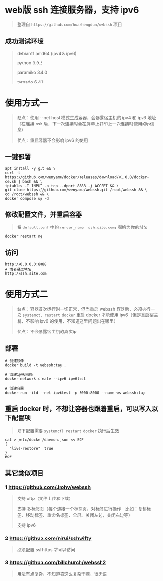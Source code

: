 # web版 ssh 连接服务器，支持 ipv6
> 整理自 `https://github.com/huashengdun/webssh` 项目

## 成功测试环境
> debian11 amd64 (ipv4 & ipv6)
> 
> python 3.9.2
> 
> paramiko 3.4.0
> 
> tornado 6.4.1

# 使用方式一
> 缺点：使用 --net host 模式生成容器，会暴露宿主机的 ipv4 和 ipv6 地址（在连接 ssh 后，下一次连接时会在屏幕上打印上一次连接时使用的ip信息）
>
> 优点：重启容器不会影响 ipv6 的使用

## 一键部署
```
apt install -y git && \
curl -L https://github.com/wenyamu/docker/releases/download/v1.0.0/docker-ce.sh | bash && \
iptables -I INPUT -p tcp --dport 8888 -j ACCEPT && \
git clone https://github.com/wenyamu/webssh.git /root/webssh && \
cd /root/webssh && \
docker compose up -d
```
## 修改配置文件，并重启容器
> 把 `default.conf` 中的 `server_name  ssh.site.com;` 替换为你的域名
```
docker restart ng
```

## 访问
```
http://0.0.0.0:8888
# 或者通过域名
http://ssh.site.com
```
# 使用方式二
> 缺点：容器首次运行时一切正常，但当重启 webssh 容器后，必须执行一次 `systemctl restart docker` 重启 docker 才能使用 ipv6（但是重启宿主机，不影响 ipv6 的使用，不知道这里问题出在哪里）
>
> 优点：不会暴露宿主机的真实ip

## 部署
```
# 创建镜像
docker build -t webssh:tag .

# 创建ipv6网络
docker network create --ipv6 ipv6test

# 创建容器
docker run -itd --net ipv6test -p 8000:8000 --name ws webssh:tag
```
## 重启 docker 时，不想让容器也跟着重启，可以写入以下配置项
> 以下配置需要 `systemctl restart docker` 执行后生效
```
cat > /etc/docker/daemon.json << EOF
{
  "live-restore": true
}
EOF
```

## 其它类似项目
### 1 https://github.com/Jrohy/webssh
> 支持 sftp（文件上传和下载）
> 
> 支持 多标签页（每个连接一个标签页，对标签进行操作，比如：复制标签、移动标签、重命名标签、全屏、关闭左边，关闭右边等）
> 
> 支持 ipv6
>
### 2 https://github.com/nirui/sshwifty
> 必须配置 ssl https 才可以访问
### 3 https://github.com/billchurch/webssh2
> 用法有点复杂，不知道搞这么复杂干嘛，很无语
